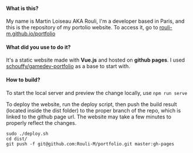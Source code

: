 
#### What is this?
My name is Martin Loiseau AKA Rouli, I'm a developer based in Paris, and this is the repository of my portolio website. To access it, go to [rouli-m.github.io/portfolio](https://rouli-m.github.io/portfolio)


#### What did you use to do it?
It's a static website made with **Vue.js** and hosted on **github pages**.
I used [schouffy/gamedev-portfolio](https://github.com/schouffy/gamedev-portfolio) as a base to start with.


#### How to build?

To start the local server and preview the change locally, use `npm run serve`

To deploy the website, run the deploy script, then push the build result (located inside the dist folder) to the proper branch of the repo, which is linked to the github page url. The website may take a few minutes to properly reflect the changes.
```
sudo ./deploy.sh
cd dist/
git push -f git@github.com:Rouli-M/portfolio.git master:gh-pages
```
